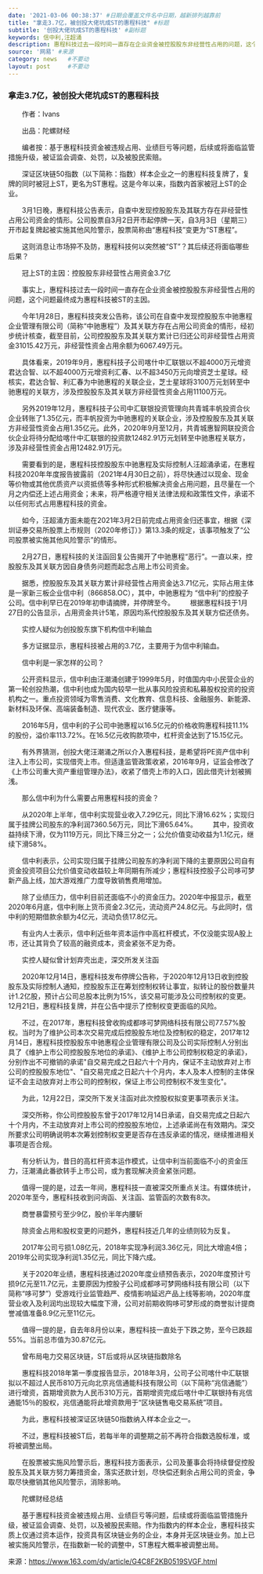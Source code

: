 ```yaml
---
date: '2021-03-06 00:38:37' #日期会覆盖文件名中日期，越新排列越靠前
title: "拿走3.7亿，被创投大佬坑成ST的惠程科技" #标题
subtitle: '创投大佬坑成ST的惠程科技' #副标题
keywords: 信中利,汪超涌
description: 惠程科技过去一段时间一直存在企业资金被控股股东非经营性占用的问题，这个问题最终成为惠程科技被ST的主因。
source: '网易' #来源
category: news   #不要动
layout: post     #不要动
---
```


### 拿走3.7亿，被创投大佬坑成ST的惠程科技

　　作者：Ivans

　　出品：陀螺财经

　　编者按：基于惠程科技资金被违规占用、业绩巨亏等问题，后续或将面临监管措施升级，被证监会调查、处罚，以及被股民索赔。

　　深证区块链50指数（以下简称：指数）样本企业之一的惠程科技复牌了，复牌的同时被冠上ST，更名为ST惠程。这是今年以来，指数内首家被冠上ST的企业。

　　3月1日晚，惠程科技公告表示，自查中发现控股股东及其联方存在非经营性占用公司资金的情形。公司股票自3月2日开市起停牌一天，自3月3日（星期三）开市起复牌起被实施其他风险警示，股票简称由“惠程科技”变更为“ST惠程”。

　　这则消息让市场猝不及防，惠程科技何以突然被“ST”？其后续还将面临哪些后果？

　　冠上ST的主因：控股股东非经营性占用资金3.7亿

　　事实上，惠程科技过去一段时间一直存在企业资金被控股股东非经营性占用的问题，这个问题最终成为惠程科技被ST的主因。

　　今年1月28日，惠程科技突发公告称，该公司在自查中发现控股股东中驰惠程企业管理有限公司（简称“中驰惠程”）及其关联方存在占用公司资金的情形，经初步统计核查，截至目前，公司控股股东及其关联方累计已归还公司非经营性占用资金31015.42万元，非经营性资金占用余额为6067.49万元。

　　具体看来，2019年9月，惠程科技子公司喀什中汇联银以不超4000万元增资君达合智、以不超4000万元增资利汇春、以不超3450万元向增资芝士星球。经核实，君达合智、利汇春为中驰惠程的关联企业，芝士星球将3100万元划转至中驰惠程的关联方，涉及控股股东及其关联方非经营性资金占用11100万元。

　　另外2019年12月，惠程科技子公司中汇联银投资管理向共青城丰帆投资合伙企业转账了1.35亿元，而丰帆投资为中驰惠程的关联企业，涉及控股股东及其关联方非经营性资金占用1.35亿元。此外，2020年9月至12月，共青城惠智网联投资合伙企业将待分配给喀什中汇联银的投资款12482.91万元划转至中驰惠程关联方，涉及非经营性资金占用12482.91万元。

　　需要看到的是，惠程科技控股股东中驰惠程及实际控制人汪超涌承诺，在惠程科技2020年年度报告披露前（2021年4月30日之前），将尽快通过以现金、现金等价物或其他优质资产以资抵债等多种形式积极解决资金占用问题，且尽量在一个月之内偿还上述占用资金；未来，将严格遵守相关法律法规和政策性文件，承诺不以任何形式占用惠程科技的资金。

　　如今，汪超涌方面未能在2021年3月2日前完成占用资金归还事宜，根据《深圳证券交易所股票上市规则（2020年修订）》第13.3条的规定，该事项触发了“公司股票被实施其他风险警示”的情形。

　　2月27日，惠程科技的关注函回复公告揭开了中驰惠程“恶行”。一直以来，控股股东及其关联方因自身债务问题而起念占用上市公司资金。

　　据悉，控股股东及其关联方累计非经营性占用资金达3.71亿元，实际占用主体是一家新三板企业信中利（866858.OC），其中，中驰惠程为 “信中利”的控股子公司。信中利早已在2019年初申请摘牌，并停牌至今。
  　　根据惠程科技于1月27日的公告显示，占用资金共计5笔，原因均系代控股股东及其关联方偿还债务。

　　实控人疑似为创投股东旗下机构信中利输血

　　多方证据显示，惠程科技被占用的3.7亿，主要用于为信中利输血。

　　信中利是一家怎样的公司？

　　公开资料显示，信中利由汪潮涌创建于1999年5月，时值国内中小民营企业的第一轮创投热潮，信中利也成为国内较早一批从事风险投资和私募股权投资的投资机构之一。重点投资领域为零售消费、文化教育、信息科技、金融服务、新能源、新材料及环保、高端装备制造、现代农业、医疗健康等。

　　2016年5月，信中利的子公司中驰惠程以16.5亿元的价格收购惠程科技11.1%的股份，溢价率113.72%。在16.5亿元收购款项中，杠杆资金达到了15.15亿元。

　　有外界猜测，创投大佬汪潮涌之所以介入惠程科技，是希望将PE资产信中利注入上市公司，实现借壳上市。但适逢监管政策收紧，2016年9月，证监会修改了《上市公司重大资产重组管理办法》，收紧了借壳上市的入口，因此借壳计划被搁浅。

　　那么信中利为什么需要占用惠程科技的资金？

　　从2020年上半年，信中利实现营业收入7.29亿元，同比下滑16.62%；实现归属于挂牌公司股东的净利润7360.56万元，同比下滑65.64%。
  　　其中，投资收益持续下滑，仅为1119万元，同比下降三分之一；公允价值变动收益为1.1亿元，继续下滑58%。

　　信中利表示，公司实现归属于挂牌公司股东的净利润下降的主要原因公司自有资金投资项目公允价值变动收益较上年同期有所减少；惠程科技控股子公司哆可梦新产品上线，加大游戏推广力度导致销售费用增加。

　　除了业绩压力，信中利目前还面临不小的资金压力。2020年中报显示，截至2020年6月底，信中利账上货币资金2.3亿元，流动资产24.8亿元。与此同时，信中利的短期借款余额为4亿元，流动负债17.8亿元。

　　有业内人士表示，信中利近些年资本运作中高杠杆模式，不仅没能实现A股上市，还让其背负了较高的融资成本，资金紧张不足为奇。

　　实控人疑似曾计划弃壳出走，深交所发关注函

　　2020年12月14日，惠程科技发布停牌公告称，于2020年12月13日收到控股股东及实际控制人通知，控股股东正在筹划控制权转让事宜，拟转让的股份数量共计1.2亿股，预计占公司总股本比例为15%，该交易可能涉及公司控制权的变更。12月21日，惠程科技复牌，并在公告中提示了控制权变更面临的风险。

　　不过，在2017年，惠程科技曾收购成都哆可梦网络科技有限公司77.57%股权。当时为了维护公司本次交易完成后控股股东地位及控制权的稳定，2017年12月14日，惠程科技控股股东中驰惠程企业管理有限公司及公司实际控制人分别出具了《维护上市公司控股股东地位的承诺》、《维护上市公司控制权稳定的承诺》，分别作出不可撤销的承诺"自交易完成之日起六十个月内，保证不主动放弃对上市公司的控股股东地位"、"自交易完成之日起六十个月内，本人及本人控制的主体保证不会主动放弃对上市公司的控制权，保证上市公司控制权不发生变化"。

　　为此，12月22日，深交所下发关注函对此次控股权拟变更事项表示关注。

　　深交所称，你公司控股股东曾于2017年12月14日承诺，自交易完成之日起六十个月内，不主动放弃对上市公司的控股股东地位，上述承诺尚在有效期内。深交所要求公司明确说明本次筹划控制权变更是否存在违反承诺的情况，继续推进相关事项是否合规。

　　有分析认为，昔日的高杠杆资本运作模式，让信中利当前面临不小的资金压力，汪潮涌此番欲转手上市公司，或为套现解决资金紧张问题。

　　值得一提的是，过去一年间，惠程科技一直被深交所重点关注。有媒体统计，2020年至今，惠程科技收到问询函、关注函、监管函的次数有8次。

　　商誉暴雷预亏至少9亿，股价半年内腰斩

　　除资金占用和股权变更的问题外，惠程科技近几年的业绩则较为反复。

　　2017年公司亏损1.08亿元，2018年实现净利润3.36亿元，同比大增逾4倍；2019年公司实现净利润1.35亿元，同比下降六成。

　　关于2020年业绩，惠程科技通过2020年度业绩预告表示，2020年度预计亏损9亿元至11.7亿元，主要原因为控股子公司成都哆可梦网络科技有限公司（以下简称“哆可梦”）受游戏行业监管趋严、疫情影响延迟产品上线等影响，2020年度营业收入及利润均出现较大幅度下滑，公司对前期收购哆可梦形成的商誉拟计提商誉减值准备8.9亿元至11亿元。

　　值得一提的是，自去年8月份以来，惠程科技一直处于下跌之势，至今已跌超55%。当前总市值为30.87亿元。

　　曾布局电力交易区块链，ST后或将从区块链指数除名

　　惠程科技2018年第一季度报告显示，2018年3月，公司子公司喀什中汇联银拟以不超过人民币810万元向北京兆信通能科技有限公司（以下简称“兆信通能”）进行增资，首期增资款为人民币310万元，首期增资完成后喀什中汇联银持有兆信通能15％的股权，兆信通能将此增资款用于“区块链售电交易系统”项目。

　　为此，惠程科技被深证区块链50指数纳入样本企业之一。

　　不过，惠程科技被ST后，若每半年的调整期之前不再符合指数选股标准，或将被调整出局。

　　在股票被实施风险警示后，惠程科技方面表示，公司及董事会将持续督促控股股东及其关联方努力筹措资金，落实还款计划，尽快偿还剩余占用公司的资金，争取尽快撤销其他风险警示，消除影响。

　　陀螺财经总结

　　基于惠程科技资金被违规占用、业绩巨亏等问题，后续或将面临监管措施升级，被证监会调查、处罚，以及被股民索赔。作为指数内的样本企业，惠程科技实质上仅通过资本运作，投资具有区块链业务的企业，本身并无区块链业务。加上已被实施风险警示，在指数新一轮的调整中，ST惠程大概率被调整出局。
  
  来源：https://www.163.com/dy/article/G4C8F2KB0519SVGF.html
